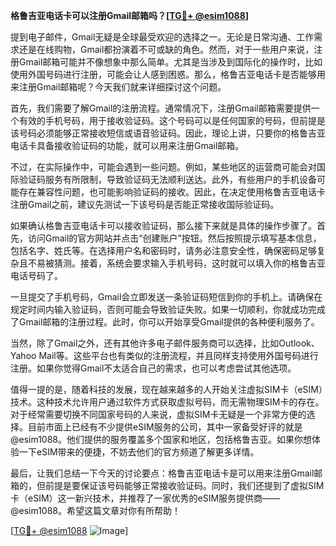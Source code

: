 **格鲁吉亚电话卡可以注册Gmail邮箱吗？[[TG💪+ @esim1088](https://t.me/s/esim1088)]**

提到电子邮件，Gmail无疑是全球最受欢迎的选择之一。无论是日常沟通、工作需求还是在线购物，Gmail都扮演着不可或缺的角色。然而，对于一些用户来说，注册Gmail邮箱可能并不像想象中那么简单。尤其是当涉及到国际化的操作时，比如使用外国号码进行注册，可能会让人感到困惑。那么，格鲁吉亚电话卡是否能够用来注册Gmail邮箱呢？今天我们就来详细探讨这个问题。

首先，我们需要了解Gmail的注册流程。通常情况下，注册Gmail邮箱需要提供一个有效的手机号码，用于接收验证码。这个号码可以是任何国家的号码，但前提是该号码必须能够正常接收短信或语音验证码。因此，理论上讲，只要你的格鲁吉亚电话卡具备接收验证码的功能，就可以用来注册Gmail邮箱。

不过，在实际操作中，可能会遇到一些问题。例如，某些地区的运营商可能会对国际验证码服务有所限制，导致验证码无法顺利送达。此外，有些用户的手机设备可能存在兼容性问题，也可能影响验证码的接收。因此，在决定使用格鲁吉亚电话卡注册Gmail之前，建议先测试一下该号码是否能正常接收国际验证码。

如果确认格鲁吉亚电话卡可以接收验证码，那么接下来就是具体的操作步骤了。首先，访问Gmail的官方网站并点击“创建账户”按钮。然后按照提示填写基本信息，包括名字、姓氏等。在选择用户名和密码时，请务必注意安全性，确保密码足够复杂且不易被猜测。接着，系统会要求输入手机号码，这时就可以填入你的格鲁吉亚电话号码了。

一旦提交了手机号码，Gmail会立即发送一条验证码短信到你的手机上。请确保在规定时间内输入验证码，否则可能会导致验证失败。如果一切顺利，你就成功完成了Gmail邮箱的注册过程。此时，你可以开始享受Gmail提供的各种便利服务了。

当然，除了Gmail之外，还有其他许多电子邮件服务商可以选择，比如Outlook、Yahoo Mail等。这些平台也有类似的注册流程，并且同样支持使用外国号码进行注册。如果你觉得Gmail不太适合自己的需求，也可以考虑尝试其他选项。

值得一提的是，随着科技的发展，现在越来越多的人开始关注虚拟SIM卡（eSIM）技术。这种技术允许用户通过软件方式获取虚拟号码，而无需物理SIM卡的存在。对于经常需要切换不同国家号码的人来说，虚拟SIM卡无疑是一个非常方便的选择。目前市面上已经有不少提供eSIM服务的公司，其中一家备受好评的就是@esim1088。他们提供的服务覆盖多个国家和地区，包括格鲁吉亚。如果你想体验一下eSIM带来的便捷，不妨去他们的官方频道了解更多详情。

最后，让我们总结一下今天的讨论要点：格鲁吉亚电话卡是可以用来注册Gmail邮箱的，但前提是要保证该号码能够正常接收验证码。同时，我们还提到了虚拟SIM卡（eSIM）这一新兴技术，并推荐了一家优秀的eSIM服务提供商——@esim1088。希望这篇文章对你有所帮助！

[[TG💪+ @esim1088](https://t.me/s/esim1088) ![Image](https://i.postimg.cc/4NQfJmqS/Snipaste-2025-05-13-00-14-12.png)]